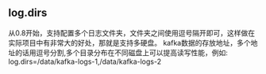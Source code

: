 ## log.dirs
从0.8开始，支持配置多个日志文件夹，文件夹之间使用逗号隔开即可，这样做在实际项目中有非常大的好处，那就是支持多硬盘。
kafka数据的存放地址，多个地址的话用逗号分割,多个目录分布在不同磁盘上可以提高读写性能，例如:
log.dirs=/data/kafka-logs-1,/data/kafka-logs-2
